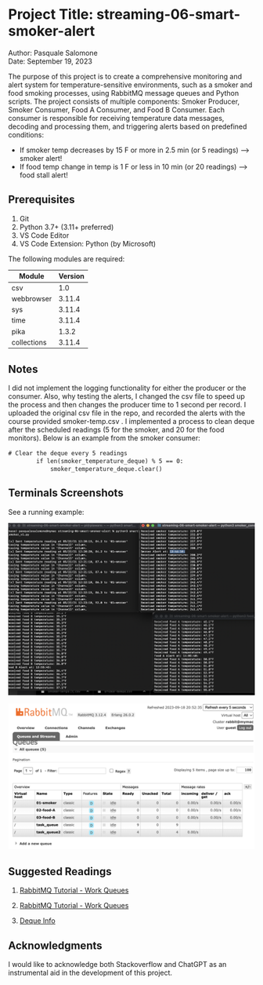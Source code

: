 # Project Title: streaming-06-smart-smoker-alert

Author: Pasquale Salomone<br>
Date: September 19, 2023

The purpose of this project is to create a comprehensive monitoring and alert system for temperature-sensitive environments, such as a smoker and food  smoking processes, using RabbitMQ message queues and Python scripts. The project consists of multiple components: Smoker Producer, Smoker Consumer, Food A Consumer, and Food B Consumer. Each consumer is responsible for receiving temperature data messages, decoding and processing them, and triggering alerts based on predefined conditions:
- If smoker temp decreases by 15 F or more in 2.5 min (or 5 readings)  --> smoker alert!
- If food temp change in temp is 1 F or less in 10 min (or 20 readings)  --> food stall alert!

## Prerequisites

1. Git
1. Python 3.7+ (3.11+ preferred)
1. VS Code Editor
1. VS Code Extension: Python (by Microsoft)

The following modules are required: 


| Module          | Version  |
|-----------------|----------|
| csv             | 1.0      |
| webbrowser      | 3.11.4   |
| sys             | 3.11.4   |
| time            | 3.11.4   |
| pika            | 1.3.2    |
| collections     | 3.11.4   |

## Notes

I did not implement the logging functionality for either the producer or the consumer. Also, why testing the alerts,  I changed the csv file to speed up the process and then changes the producer time to 1 second per record. I uploaded the original csv file in the repo, and recorded the alerts with the course provided smoker-temp.csv . I implemented a process to clean deque after the scheduled readings (5 for the smoker, and 20 for the food monitors). Below is an example from the smoker consumer:
```
# Clear the deque every 5 readings
        if len(smoker_temperature_deque) % 5 == 0:
            smoker_temperature_deque.clear()
```

## Terminals Screenshots

See a running example:

![Terminal Screenshot](alerts_real_data.png)

![RabbitMQ Screenshot](multiplerabbitmq.png)



## Suggested Readings

1. [RabbitMQ Tutorial - Work Queues](https://www.rabbitmq.com/tutorials/tutorial-two-python.html)

2. [RabbitMQ Tutorial - Work Queues](https://www.rabbitmq.com/tutorials/tutorial-two-python.html)

3. [Deque Info](https://www.geeksforgeeks.org/deque-in-python/)

## Acknowledgments

I would like to acknowledge both Stackoverflow and ChatGPT as an instrumental aid in the development of this project.